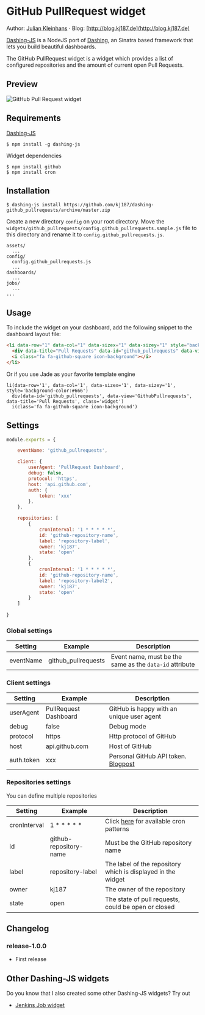 # GitHub PullRequest widget

Author: [Julian Kleinhans](https://github.com/kj187) · Blog: [http://blog.kj187.de](http://blog.kj187.de)

[Dashing-JS](https://github.com/fabiocaseri/dashing-js) is a NodeJS port of [Dashing](http://dashing.io/), an Sinatra based framework that lets you build beautiful dashboards.

The GitHub PullRequest widget is a widget which provides a list of configured repositories and the amount of current open Pull Requests. 
 
## Preview 

![GitHub Pull Request widget](http://res.cloudinary.com/kj187/image/upload/v1452503941/github_pullreq_nf58z3.png)

## Requirements

[Dashing-JS](https://github.com/fabiocaseri/dashing-js)
```ssh
$ npm install -g dashing-js
```

Widget dependencies
```shell
$ npm install github
$ npm install cron
```

## Installation
```shell
$ dashing-js install https://github.com/kj187/dashing-github_pullrequests/archive/master.zip
```
Create a new directory `config` on your root directory.
Move the `widgets/github_pullrequests/config.github_pullrequests.sample.js` file to this directory and rename it to `config.github_pullrequests.js`.
 
```
assets/
  ...
config/
  config.github_pullrequests.js
  ...
dashboards/
  ...
jobs/
  ...
...
```

## Usage
To include the widget on your dashboard, add the following snippet to the dashboard layout file:

```html
<li data-row="1" data-col="1" data-sizex="1" data-sizey="1" style="background-color:#666">
  <div data-title="Pull Requests" data-id="github_pullrequests" data-view="GithubPullrequests" class="widget"></div>
  <i class="fa fa-github-square icon-background"></i>
</li>
```
Or if you use Jade as your favorite template engine 
```jade
li(data-row='1', data-col='1', data-sizex='1', data-sizey='1', style='background-color:#666')
  div(data-id='github_pullrequests', data-view='GithubPullrequests', data-title='Pull Requests', class='widget')
  i(class='fa fa-github-square icon-background')
```

## Settings

```javascript
module.exports = {

    eventName: 'github_pullrequests',

    client: {
        userAgent: 'PullRequest Dashboard',
        debug: false,
        protocol: 'https',
        host: 'api.github.com',
        auth: {
            token: 'xxx'
        },
    },

    repositories: [
        {
            cronInterval: '1 * * * * *',
            id: 'github-repository-name',
            label: 'repository-label',
            owner: 'kj187',
            state: 'open'
        },
        {
            cronInterval: '1 * * * * *',
            id: 'github-repository-name',
            label: 'repository-label2',
            owner: 'kj187',
            state: 'open'
        }
    ]
    
}
```

### Global settings
| Setting       | Example              | Description                |
| ------------- |----------------------| ---------------------------|
| eventName     | github_pullrequests  | Event name, must be the same as the `data-id` attribute |

### Client settings
| Setting       | Example              | Description                |
| ------------- |----------------------| ---------------------------|
| userAgent     | PullRequest Dashboard  | GitHub is happy with an unique user agent |
| debug     | false  | Debug mode |
| protocol     | https  | Http protocol of GitHub |
| host     | api.github.com  | Host of GitHub |
| auth.token     | xxx  | Personal GitHub API token. [Blogpost](https://github.com/blog/1509-personal-api-tokens) |

### Repositories settings
You can define multiple repositories

| Setting       | Example              | Description                |
| ------------- |----------------------| ---------------------------|
| cronInterval     | 1 * * * * *  | Click [here](https://github.com/ncb000gt/node-cron) for available cron patterns |
| id     | github-repository-name  | Must be the GitHub repository name |
| label     | repository-label  | The label of the repository which is displayed in the widget |
| owner     | kj187  | The owner of the repository |
| state     | open  | The state of pull requests, could be open or closed |

## Changelog

### release-1.0.0
* First release

## Other Dashing-JS widgets
Do you know that I also created some other Dashing-JS widgets? Try out

* [Jenkins Job widget](http://goo.gl/X3WM3r)

